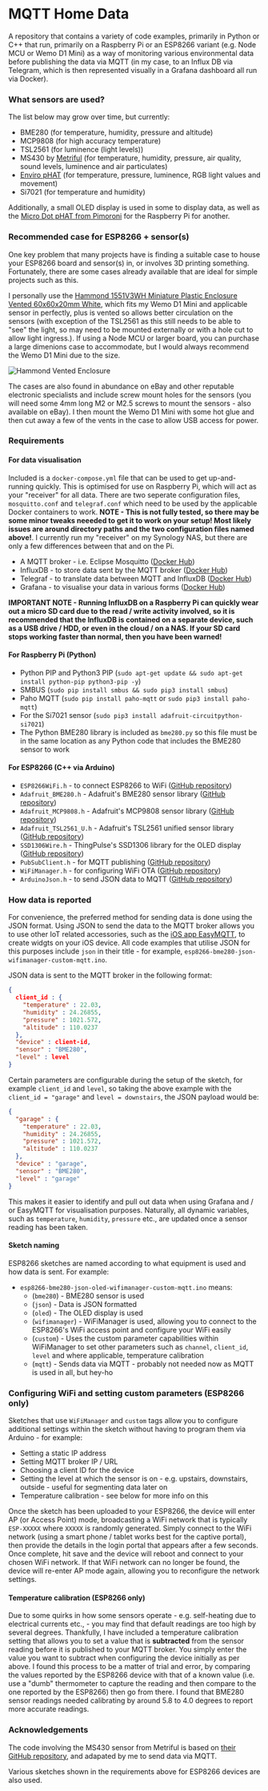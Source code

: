 # MQTT Home Data #

A repository that contains a variety of code examples, primarily in Python or C++ that run, primarily on a Raspberry Pi or an ESP8266 variant (e.g. Node MCU or Wemo D1 Mini) as a way of monitoring various environmental data before publishing the data via MQTT (in my case, to an Influx DB via Telegram, which is then represented visually in a Grafana dashboard all run via Docker).

### What sensors are used? ###

The list below may grow over time, but currently:

* BME280 (for temperature, humidity, pressure and altitude)
* MCP9808 (for high accuracy temperature)
* TSL2561 (for luminence (light levels))
* MS430 by [Metriful](https://www.metriful.com/) (for temperature, humidity, pressure, air quality, sound levels, luminence and air particulates)
* [Enviro pHAT](https://shop.pimoroni.com/products/enviro-phat) (for temperature, pressure, luminence, RGB light values and movement)
* Si7021 (for temperature and humidity)

Additionally, a small OLED display is used in some to display data, as well as the [Micro Dot pHAT from Pimoroni](https://shop.pimoroni.com/products/microdot-phat) for the Raspberry Pi for another.

### Recommended case for ESP8266 + sensor(s) ###

One key problem that many projects have is finding a suitable case to house your ESP8266 board and sensor(s) in, or involves 3D printing something. Fortunately, there are some cases already available that are ideal for simple projects such as this. 

I personally use the [Hammond 1551V3WH Miniature Plastic Enclosure Vented 60x60x20mm White](https://www.hammfg.com/electronics/small-case/plastic/1551v), which fits my Wemo D1 Mini and applicable sensor in perfectly, plus is vented so allows better circulation on the sensors (with exception of the TSL2561 as this still needs to be able to "see" the light, so may need to be mounted externally or with a hole cut to allow light ingress.). If using a Node MCU or larger board, you can purchase a large dimenions case to accommodate, but I would always recommend the Wemo D1 Mini due to the size.

![Hammond Vented Enclosure](https://github.com/raspberrycoulis/mqtt-home-data/blob/master/hammond-case.png?raw=true)

The cases are also found in abundance on eBay and other reputable electronic specialists and include screw mount holes for the sensors (you will need some 4mm long M2 or M2.5 screws to mount the sensors - also available on eBay). I then mount the Wemo D1 Mini with some hot glue and then cut away a few of the vents in the case to allow USB access for power.

### Requirements ###

#### For data visualisation ####

Included is a `docker-compose.yml` file that can be used to get up-and-running quickly. This is optimised for use on Raspberry Pi, which will act as your "receiver" for all data. There are two seperate configuration files, `mosquitto.conf` and `telegraf.conf` which need to be used by the applicable Docker containers to work. **NOTE - This is not fully tested, so there may be some minor tweaks neeeded to get it to work on your setup! Most likely issues are around directory paths and the two configuration files named above!**. I currently run my "receiver" on my Synology NAS, but there are only a few differences between that and on the Pi.

* A MQTT broker - i.e. Eclipse Mosquitto ([Docker Hub](https://hub.docker.com/_/eclipse-mosquitto))
* InfluxDB - to store data sent by the MQTT broker ([Docker Hub](https://hub.docker.com/r/hypriot/rpi-influxdb))
* Telegraf - to translate data between MQTT and InfluxDB ([Docker Hub](https://hub.docker.com/_/telegraf))
* Grafana - to visualise your data in various forms ([Docker Hub](https://hub.docker.com/r/grafana/grafana))

**IMPORTANT NOTE - Running InfluxDB on a Raspberry Pi can quickly wear out a micro SD card due to the read / write activity involved, so it is recommended that the InfluxDB is contained on a separate device, such as a USB drive / HDD, or even in the cloud / on a NAS. If your SD card stops working faster than normal, then you have been warned!**

#### For Raspberry Pi (Python) ####

* Python PIP and Python3 PIP (`sudo apt-get update && sudo apt-get install python-pip python3-pip -y`)
* SMBUS (`sudo pip install smbus && sudo pip3 install smbus`)
* Paho MQTT (`sudo pip install paho-mqtt` or `sudo pip3 install paho-mqtt`)
* For the Si7021 sensor (`sudo pip3 install adafruit-circuitpython-si7021`)
* The Python BME280 library is included as `bme280.py` so this file must be in the same location as any Python code that includes the BME280 sensor to work

#### For ESP8266 (C++ via Arduino) ####

* `ESP8266WiFi.h` - to connect ESP8266 to WiFi ([GitHub repository](https://github.com/esp8266/Arduino))
* `Adafruit_BME280.h` - Adafruit's BME280 sensor library ([GitHub repository](https://github.com/adafruit/Adafruit_BME280_Library))
* `Adafruit_MCP9808.h` - Adafruit's MCP9808 sensor library ([GitHub repository](https://github.com/adafruit/Adafruit_MCP9808_Library))
* `Adafruit_TSL2561_U.h` - Adafruit's TSL2561 unified sensor library ([GitHub repository](https://github.com/adafruit/Adafruit_TSL2561))
* `SSD1306Wire.h` - ThingPulse's SSD1306 library for the OLED display ([GitHub repository](https://github.com/ThingPulse/esp8266-oled-ssd1306))
* `PubSubClient.h` - for MQTT publishing ([GitHub repository](https://github.com/knolleary/pubsubclient))
* `WiFiManager.h` - for configuring WiFi OTA ([GitHub repository](https://github.com/tzapu/WiFiManager))
* `ArduinoJson.h` - to send JSON data to MQTT ([GitHub repository](https://github.com/bblanchon/ArduinoJson))

### How data is reported ###

For convenience, the preferred method for sending data is done using the JSON format. Using JSON to send the data to the MQTT broker allows you to use other IoT related accessories, such as the [iOS app EasyMQTT](https://www.easymqtt.app/), to create widgts on your iOS device. All code examples that utilise JSON for this purposes include `json` in their title - for example, `esp8266-bme280-json-wifimanager-custom-mqtt.ino`.

JSON data is sent to the MQTT broker in the following format:

```json
{
  client_id : {
    "temperature" : 22.03,
    "humidity" : 24.26855,
    "pressure" : 1021.572,
    "altitude" : 110.0237
  },
  "device" : client-id,
  "sensor" : "BME280",
  "level" : level
}
```

Certain parameters are configurable during the setup of the sketch, for example `client_id` and `level`, so taking the above example with the `client_id = "garage"` and `level = downstairs`, the JSON payload would be:

```json
{
  "garage" : {
    "temperature" : 22.03,
    "humidity" : 24.26855,
    "pressure" : 1021.572,
    "altitude" : 110.0237
  },
  "device" : "garage",
  "sensor" : "BME280",
  "level" : "garage"
}
```

This makes it easier to identify and pull out data when using Grafana and / or EasyMQTT for visualisation purposes. Naturally, all dynamic variables, such as `temperature`, `humidity`, `pressure` etc., are updated once a sensor reading has been taken.

#### Sketch naming ####

ESP8266 sketches are named according to what equipment is used and how data is sent. For example:

* `esp8266-bme280-json-oled-wifimanager-custom-mqtt.ino` means:
  * (`bme280`) - BME280 sensor is used
  * (`json`) - Data is JSON formatted
  * (`oled`) - The OLED display is used
  * (`wifimanager`) - WiFiManager is used, allowing you to connect to the ESP8266's WiFi access point and configure your WiFi easily
  * (`custom`) - Uses the custom parameter capabilities within WiFiManager to set other parameters such as `channel`, `client_id`, `level` and where applicable, temperature calibration
  * (`mqtt`) - Sends data via MQTT - probably not needed now as MQTT is used in all, but hey-ho

### Configuring WiFi and setting custom parameters (ESP8266 only) ###

Sketches that use `WiFiManager` and `custom` tags allow you to configure additional settings within the sketch without having to program them via Arduino - for example:

* Setting a static IP address
* Setting MQTT broker IP / URL
* Choosing a client ID for the device
* Setting the level at which the sensor is on - e.g. upstairs, downstairs, outside - useful for segmenting data later on
* Temperature calibration - see below for more info on this

Once the sketch has been uploaded to your ESP8266, the device will enter AP (or Access Point) mode, broadcasting a WiFi network that is typically `ESP-XXXXX` where `XXXXX` is randomly generated. Simply connect to the WiFi network (using a smart phone / tablet works best for the captive portal), then provide the details in the login portal that appears after a few seconds. Once complete, hit save and the device will reboot and connect to your chosen WiFi network. If that WiFi network can no longer be found, the device will re-enter AP mode again, allowing you to reconfigure the network settings.

#### Temperature calibration (ESP8266 only) ####

Due to some quirks in how some sensors operate - e.g. self-heating due to electrical currents etc., - you may find that default readings are too high by several degrees. Thankfully, I have included a temperature calibration setting that allows you to set a value that is **subtracted** from the sensor reading before it is published to your MQTT broker. You simply enter the value you want to subtract when configuring the device initially as per above. I found this process to be a matter of trial and error, by comparing the values reported by the ESP8266 device with that of a known value (i.e. use a "dumb" thermometer to capture the reading and then compare to the one reported by the ESP8266) then go from there. I found that BME280 sensor readings needed calibrating by around 5.8 to 4.0 degrees to report more accurate readings.

### Acknowledgements ###

The code involving the MS430 sensor from Metriful is based on [their GitHub repository](https://github.com/metriful/sensor), and adapated by me to send data via MQTT.

Various sketches shown in the requirements above for ESP8266 devices are also used.